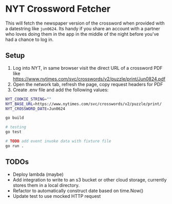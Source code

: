 # NYT Crossword Fetcher
This will fetch the newspaper version of the crossword when provided with a datestring like `jun0624`. Its handy if you share an account with a partner who loves doing them in the app in the middle of the night before you've had a chance to log in.

## Setup
1. Log into NYT, in same browser visit the direct URL of a crossword PDF like https://www.nytimes.com/svc/crosswords/v2/puzzle/print/Jun0824.pdf
2. Open the network tab, refresh the page, copy request headers for PDF
3. Create .env file and add the following values:

```sh
NYT_COOKIE_STRING=""
NYT_BASE_URL=https://www.nytimes.com/svc/crosswords/v2/puzzle/print/
NYT_CROSSWORD_DATE=Jun0624
```

```bash
go build 

# testing
go test

# TODO add event invoke data with fixture file
go run .
```

## TODOs
* Deploy lambda (maybe)
* Add integration to write to an s3 bucket or other cloud storage, currently stores them in a local directory. 
* Refactor to automatically construct date based on time.Now()
* Update test to use mocked HTTP request
